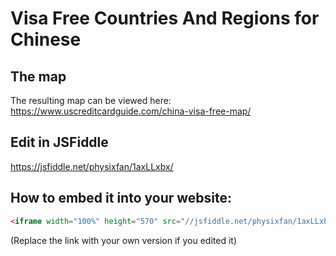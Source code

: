 # Visa Free Countries And Regions for Chinese

## The map

The resulting map can be viewed here: <https://www.uscreditcardguide.com/china-visa-free-map/>

## Edit in JSFiddle

<https://jsfiddle.net/physixfan/1axLLxbx/>

## How to embed it into your website:

```html
<iframe width="100%" height="570" src="//jsfiddle.net/physixfan/1axLLxbx/218/embedded/result/" allowfullscreen="allowfullscreen" allowpaymentrequest frameborder="0"></iframe>
```
(Replace the link with your own version if you edited it)

## 
